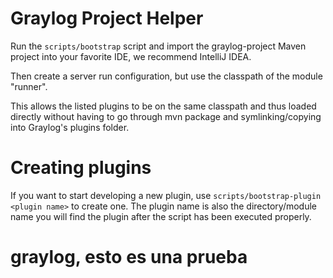 # Graylog Project Helper

Run the `scripts/bootstrap` script and import the graylog-project Maven project into your favorite IDE, we recommend IntelliJ IDEA.

Then create a server run configuration, but use the classpath of the module "runner".

This allows the listed plugins to be on the same classpath and thus loaded directly without having to go through mvn package and symlinking/copying into Graylog's plugins folder.

# Creating plugins

If you want to start developing a new plugin, use `scripts/bootstrap-plugin <plugin name>` to create one. The plugin name is also the directory/module name you will find the plugin after the script has been executed properly.

# graylog, esto es una prueba
